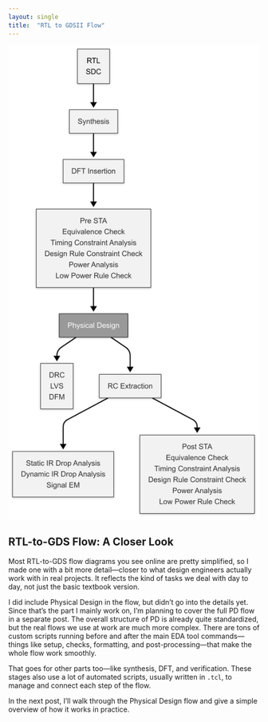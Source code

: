 ```yaml
---
layout: single
title:  "RTL to GDSII Flow"
---
```

![RTL to GDSII Flow](/assets/images/RTLtoGDS.png)

## RTL-to-GDS Flow: A Closer Look

Most RTL-to-GDS flow diagrams you see online are pretty simplified, so I made one with a bit more detail—closer to what design engineers actually work with in real projects. It reflects the kind of tasks we deal with day to day, not just the basic textbook version.

I did include Physical Design in the flow, but didn’t go into the details yet. Since that’s the part I mainly work on, I’m planning to cover the full PD flow in a separate post. The overall structure of PD is already quite standardized, but the real flows we use at work are much more complex. There are tons of custom scripts running before and after the main EDA tool commands—things like setup, checks, formatting, and post-processing—that make the whole flow work smoothly.

That goes for other parts too—like synthesis, DFT, and verification. These stages also use a lot of automated scripts, usually written in `.tcl`, to manage and connect each step of the flow.

In the next post, I’ll walk through the Physical Design flow and give a simple overview of how it works in practice.
